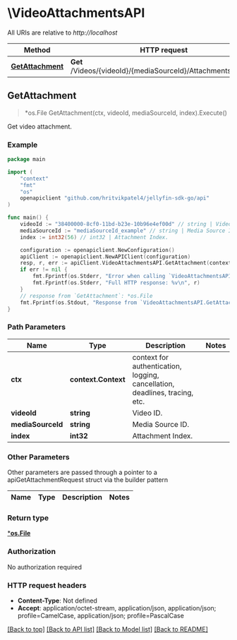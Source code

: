 # \VideoAttachmentsAPI

All URIs are relative to *http://localhost*

Method | HTTP request | Description
------------- | ------------- | -------------
[**GetAttachment**](VideoAttachmentsAPI.md#GetAttachment) | **Get** /Videos/{videoId}/{mediaSourceId}/Attachments/{index} | Get video attachment.



## GetAttachment

> *os.File GetAttachment(ctx, videoId, mediaSourceId, index).Execute()

Get video attachment.

### Example

```go
package main

import (
	"context"
	"fmt"
	"os"
	openapiclient "github.com/hritvikpatel4/jellyfin-sdk-go/api"
)

func main() {
	videoId := "38400000-8cf0-11bd-b23e-10b96e4ef00d" // string | Video ID.
	mediaSourceId := "mediaSourceId_example" // string | Media Source ID.
	index := int32(56) // int32 | Attachment Index.

	configuration := openapiclient.NewConfiguration()
	apiClient := openapiclient.NewAPIClient(configuration)
	resp, r, err := apiClient.VideoAttachmentsAPI.GetAttachment(context.Background(), videoId, mediaSourceId, index).Execute()
	if err != nil {
		fmt.Fprintf(os.Stderr, "Error when calling `VideoAttachmentsAPI.GetAttachment``: %v\n", err)
		fmt.Fprintf(os.Stderr, "Full HTTP response: %v\n", r)
	}
	// response from `GetAttachment`: *os.File
	fmt.Fprintf(os.Stdout, "Response from `VideoAttachmentsAPI.GetAttachment`: %v\n", resp)
}
```

### Path Parameters


Name | Type | Description  | Notes
------------- | ------------- | ------------- | -------------
**ctx** | **context.Context** | context for authentication, logging, cancellation, deadlines, tracing, etc.
**videoId** | **string** | Video ID. | 
**mediaSourceId** | **string** | Media Source ID. | 
**index** | **int32** | Attachment Index. | 

### Other Parameters

Other parameters are passed through a pointer to a apiGetAttachmentRequest struct via the builder pattern


Name | Type | Description  | Notes
------------- | ------------- | ------------- | -------------




### Return type

[***os.File**](*os.File.md)

### Authorization

No authorization required

### HTTP request headers

- **Content-Type**: Not defined
- **Accept**: application/octet-stream, application/json, application/json; profile=CamelCase, application/json; profile=PascalCase

[[Back to top]](#) [[Back to API list]](../README.md#documentation-for-api-endpoints)
[[Back to Model list]](../README.md#documentation-for-models)
[[Back to README]](../README.md)

